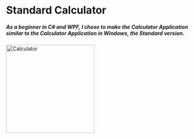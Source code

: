 # Standard Calculator
##### As a beginner in C# and WPF, I chose to make the Calculator Application similar to the Calculator Application in Windows, the Standard version.
<img width="240" alt="Calculator" src="https://user-images.githubusercontent.com/58684695/77669862-16fdea80-6f8e-11ea-8cbb-6b73cb18546e.png">
